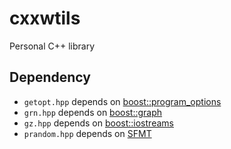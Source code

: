 cxxwtils
========

Personal C++ library


Dependency
----------

- `getopt.hpp` depends on [boost::program_options](http://www.boost.org/doc/libs/release/libs/program_options/doc/index.html)
- `grn.hpp` depends on [boost::graph](http://www.boost.org/doc/libs/release/libs/graph/doc/index.html)
- `gz.hpp` depends on [boost::iostreams](http://www.boost.org/doc/libs/release/libs/iostreams/doc/index.html)
- `prandom.hpp` depends on [SFMT](https://github.com/heavywatal/sfmt-installer)
